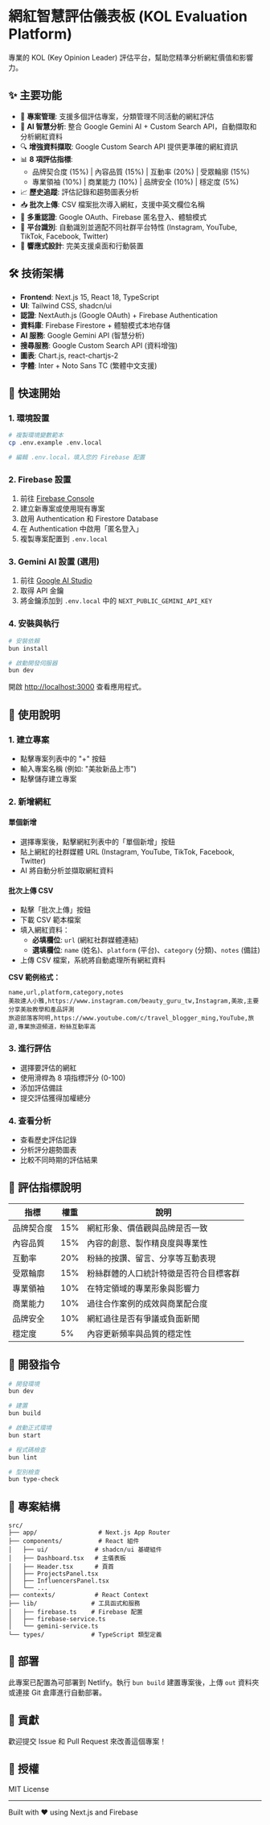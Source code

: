 # 網紅智慧評估儀表板 (KOL Evaluation Platform)

專業的 KOL (Key Opinion Leader) 評估平台，幫助您精準分析網紅價值和影響力。

## ✨ 主要功能

- 🚀 **專案管理**: 支援多個評估專案，分類管理不同活動的網紅評估
- 🤖 **AI 智慧分析**: 整合 Google Gemini AI + Custom Search API，自動擷取和分析網紅資料
- 🔍 **增強資料擷取**: Google Custom Search API 提供更準確的網紅資訊
- 📊 **8 項評估指標**:
  - 品牌契合度 (15%) | 內容品質 (15%) | 互動率 (20%) | 受眾輪廓 (15%)
  - 專業領袖 (10%) | 商業能力 (10%) | 品牌安全 (10%) | 穩定度 (5%)
- 📈 **歷史追蹤**: 評估記錄和趨勢圖表分析
- 📥 **批次上傳**: CSV 檔案批次導入網紅，支援中英文欄位名稱
- 🔐 **多重認證**: Google OAuth、Firebase 匿名登入、體驗模式
- 🎨 **平台識別**: 自動識別並適配不同社群平台特性 (Instagram, YouTube, TikTok, Facebook, Twitter)
- 📱 **響應式設計**: 完美支援桌面和行動裝置

## 🛠 技術架構

- **Frontend**: Next.js 15, React 18, TypeScript
- **UI**: Tailwind CSS, shadcn/ui
- **認證**: NextAuth.js (Google OAuth) + Firebase Authentication
- **資料庫**: Firebase Firestore + 體驗模式本地存儲
- **AI 服務**: Google Gemini API (智慧分析)
- **搜尋服務**: Google Custom Search API (資料增強)
- **圖表**: Chart.js, react-chartjs-2
- **字體**: Inter + Noto Sans TC (繁體中文支援)

## 🚀 快速開始

### 1. 環境設置

```bash
# 複製環境變數範本
cp .env.example .env.local

# 編輯 .env.local，填入您的 Firebase 配置
```

### 2. Firebase 設置

1. 前往 [Firebase Console](https://console.firebase.google.com/)
2. 建立新專案或使用現有專案
3. 啟用 Authentication 和 Firestore Database
4. 在 Authentication 中啟用「匿名登入」
5. 複製專案配置到 `.env.local`

### 3. Gemini AI 設置 (選用)

1. 前往 [Google AI Studio](https://aistudio.google.com/)
2. 取得 API 金鑰
3. 將金鑰添加到 `.env.local` 中的 `NEXT_PUBLIC_GEMINI_API_KEY`

### 4. 安裝與執行

```bash
# 安裝依賴
bun install

# 啟動開發伺服器
bun dev
```

開啟 [http://localhost:3000](http://localhost:3000) 查看應用程式。

## 📝 使用說明

### 1. 建立專案
- 點擊專案列表中的 "+" 按鈕
- 輸入專案名稱 (例如: "美妝新品上市")
- 點擊儲存建立專案

### 2. 新增網紅

#### 單個新增
- 選擇專案後，點擊網紅列表中的「單個新增」按鈕
- 貼上網紅的社群媒體 URL (Instagram, YouTube, TikTok, Facebook, Twitter)
- AI 將自動分析並擷取網紅資料

#### 批次上傳 CSV
- 點擊「批次上傳」按鈕
- 下載 CSV 範本檔案
- 填入網紅資料：
  - **必填欄位**: `url` (網紅社群媒體連結)
  - **選填欄位**: `name` (姓名)、`platform` (平台)、`category` (分類)、`notes` (備註)
- 上傳 CSV 檔案，系統將自動處理所有網紅資料

**CSV 範例格式：**
```csv
name,url,platform,category,notes
美妝達人小雅,https://www.instagram.com/beauty_guru_tw,Instagram,美妝,主要分享美妝教學和產品評測
旅遊部落客阿明,https://www.youtube.com/c/travel_blogger_ming,YouTube,旅遊,專業旅遊頻道，粉絲互動率高
```

### 3. 進行評估
- 選擇要評估的網紅
- 使用滑桿為 8 項指標評分 (0-100)
- 添加評估備註
- 提交評估獲得加權總分

### 4. 查看分析
- 查看歷史評估記錄
- 分析評分趨勢圖表
- 比較不同時期的評估結果

## 🎯 評估指標說明

| 指標 | 權重 | 說明 |
|------|------|------|
| 品牌契合度 | 15% | 網紅形象、價值觀與品牌是否一致 |
| 內容品質 | 15% | 內容的創意、製作精良度與專業性 |
| 互動率 | 20% | 粉絲的按讚、留言、分享等互動表現 |
| 受眾輪廓 | 15% | 粉絲群體的人口統計特徵是否符合目標客群 |
| 專業領袖 | 10% | 在特定領域的專業形象與影響力 |
| 商業能力 | 10% | 過往合作案例的成效與商業配合度 |
| 品牌安全 | 10% | 網紅過往是否有爭議或負面新聞 |
| 穩定度 | 5% | 內容更新頻率與品質的穩定性 |

## 🔧 開發指令

```bash
# 開發環境
bun dev

# 建置
bun build

# 啟動正式環境
bun start

# 程式碼檢查
bun lint

# 型別檢查
bun type-check
```

## 📁 專案結構

```
src/
├── app/                 # Next.js App Router
├── components/          # React 組件
│   ├── ui/             # shadcn/ui 基礎組件
│   ├── Dashboard.tsx   # 主儀表板
│   ├── Header.tsx      # 頁首
│   ├── ProjectsPanel.tsx
│   ├── InfluencersPanel.tsx
│   └── ...
├── contexts/           # React Context
├── lib/               # 工具函式和服務
│   ├── firebase.ts    # Firebase 配置
│   ├── firebase-service.ts
│   └── gemini-service.ts
└── types/             # TypeScript 類型定義
```

## 🚀 部署

此專案已配置為可部署到 Netlify。執行 `bun build` 建置專案後，上傳 `out` 資料夾或連接 Git 倉庫進行自動部署。

## 🤝 貢獻

歡迎提交 Issue 和 Pull Request 來改善這個專案！

## 📄 授權

MIT License

---

Built with ❤️ using Next.js and Firebase
